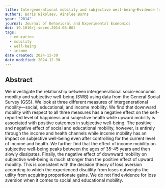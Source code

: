 ```yaml
---
title: Intergenerational mobility and subjective well-being—Evidence from the general social survey
authors: Boris Nikolaev, Ainslee Burns
year: "2014"
journal: Journal of Behavioral and Experimental Economics
doi: 10.1016/j.socec.2014.08.005
tags:
  - education
  - mobility
  - well-being
  - income
date created: 2024-12-30
date modified: 2024-12-30
---
```


## Abstract

We investigate the relationship between intergenerational socio-economic mobility and subjective well-being (SWB) using data from the General Social Survey (GSS). We look at three different measures of intergenerational mobility—social, educational, and income mobility. We find that downward mobility with respect to all three measures has a negative effect on the self-reported level of happiness and subjective health while upward mobility is associated with positive outcomes in subjective well-being. The positive and negative effect of social and educational mobility, however, is entirely through the income and health channels while income mobility has an impact on subjective well-being even after controlling for the current level of income and health. We further find that the effect of income mobility on subjective well-being peaks between the ages of 35–45 years and then slowly dissipates. Finally, the negative effect of downward mobility on subjective well-being is much stronger than the positive effect of upward mobility. This is consistent with the decision theory of loss aversion according to which the experienced disutility from loses outweighs the utility from acquiring proportionate gains. We do not find evidence for loss aversion when it comes to social and educational mobility.
